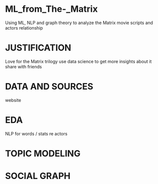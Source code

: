 # ML_from_The-_Matrix
Using ML, NLP and graph theory to analyze the Matrix movie scripts and actors relationship

# JUSTIFICATION
Love for the Matrix trilogy
use data science to get more insights about it
share with friends 

# DATA AND SOURCES
website

# EDA
NLP for words / stats re actors

# TOPIC MODELING

# SOCIAL GRAPH
